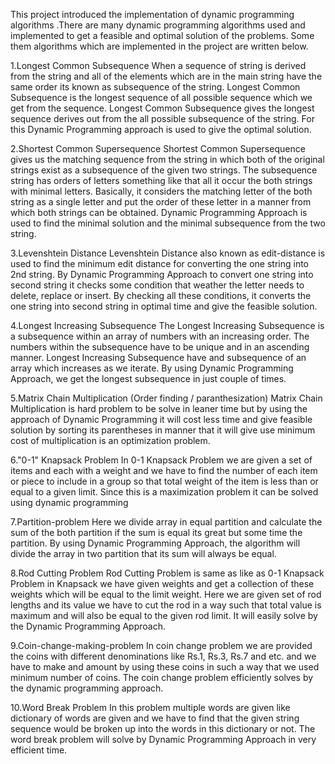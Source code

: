 This project introduced the implementation of dynamic programming algorithms .There are many dynamic programming algorithms used and implemented to get a feasible and optimal 
solution of the problems. Some them algorithms which are implemented in the project are written below.

1.Longest Common Subsequence
When a sequence of string is derived from the string and all of the elements which are in the main string have the same order its known as subsequence of the string. 
Longest Common Subsequence is the longest sequence of all possible sequence which we get from the sequence. Longest Common Subsequence gives the longest sequence derives
out from the all possible subsequence of the string. For this Dynamic Programming approach is used to give the optimal solution.

2.Shortest Common Supersequence
Shortest Common Supersequence gives us the matching sequence from the string in which both of the original strings exist as a subsequence of the given two strings. 
The subsequence string has orders of letters something like that all it occur the both strings with minimal letters. Basically, it considers the matching letter of the
both string as a single letter and put the order of these letter in a manner from which both strings can be obtained. Dynamic Programming Approach is used to find the minimal 
solution and the minimal subsequence from the two string.

3.Levenshtein Distance
Levenshtein Distance also known as edit-distance is used to find the minimum edit distance for converting the one string into 2nd string. By Dynamic Programming Approach to convert 
one string into second string it checks some condition that weather the letter needs to delete, replace or insert. By checking all these conditions, it converts the one string into 
second string in optimal time and give the feasible solution.  

4.Longest Increasing Subsequence
The Longest Increasing Subsequence is a subsequence within an array of numbers with an increasing order. The numbers within the subsequence have to be unique and in an 
ascending manner. Longest Increasing Subsequence have and subsequence of an array which increases as we iterate. By using Dynamic Programming Approach, we get the longest 
subsequence in just couple of times.
 
5.Matrix Chain Multiplication (Order finding / paranthesization)
Matrix Chain Multiplication is hard problem to be solve in leaner time but by using the approach of Dynamic Programming it will cost less time and give feasible solution by sorting 
its parentheses in manner that it will give use minimum cost of multiplication is an optimization problem.

6."0-1" Knapsack Problem
In 0-1 Knapsack Problem we are given a set of items and each with a weight and we have to find the number of each item or piece to include in a group so that total weight of the 
item is less than or equal to a given limit. Since this is a maximization problem it can be solved using dynamic programming

7.Partition-problem
Here we divide array in equal partition and calculate the sum of the both partition if the sum is equal its great but some time the partition. By using Dynamic Programming Approach,
the algorithm will divide the array in two partition that its sum will always be equal.

8.Rod Cutting Problem
Rod Cutting Problem is same as like as 0-1 Knapsack Problem in Knapsack we have given weights and get a collection of these weights which will be equal to the limit weight. 
Here we are given set of rod lengths and its value we have to cut the rod in a way such that total value is maximum and will also be equal to the given rod limit. It will easily 
solve by the Dynamic Programming Approach.

9.Coin-change-making-problem
In coin change problem we are provided the coins with different denominations like Rs.1, Rs.3, Rs.7 and etc. and we have to make and amount by using these coins in such a way that
we used minimum number of coins. The coin change problem efficiently solves by the dynamic programming approach. 

10.Word Break Problem
In this problem multiple words are given like dictionary of words are given and we have to find that the given string sequence would be broken up into the words in this dictionary 
or not. The word break problem will solve by Dynamic Programming Approach in very efficient time.
